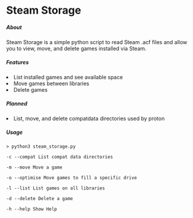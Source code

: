 # Steam Storage
<h5>About</h5>
<p>Steam Storage is a simple python script to read Steam .acf files and allow you to view, move, and delete games installed via Steam.</p>
<h5>Features</h5>
<li>List installed games and see available space</li>
<li>Move games between libraries</li>
<li>Delete games</li>
<h5>Planned</h5>
<li>List, move, and delete compatdata directories used by proton</li>
<h5>Usage</h5>
<code>> python3 steam_storage.py<br>
-c --compat List compat data directories<br>
-m --move Move a game<br>
-o --optimise Move games to fill a specific drive<br>
-l --list List games on all libraries<br>
-d --delete Delete a game<br>
-h --help Show Help<br>
</code>
